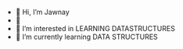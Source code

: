 - 👋 Hi, I’m Jawnay
- 🐐
- 👀 I’m interested in LEARNING DATASTRUCTURES
- 🌱 I’m currently learning DATA STRUCTURES 


<!---
Jawnay/Jawnay is a ✨ special ✨ repository because its `README.md` (this file) appears on your GitHub profile.
You can click the Preview link to take a look at your changes.
--->
